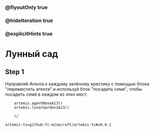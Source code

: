 ### @flyoutOnly true
### @hideIteration true
### @explicitHints true

# Лунный сад

## Step 1
Направляй Агента к каждому зелёному крестику с помощью блока "переместить агента" и используй блок "посадить семя", чтобы посадить семя в каждом из этих мест.

```ghost    
    artemis.agentMoveA13()
    artemis.lunarGarden1A13()
```
```template
    //
```

```package
artemis-ts=github:fc-minecraft/artemis-ts#v0.0.1
```
